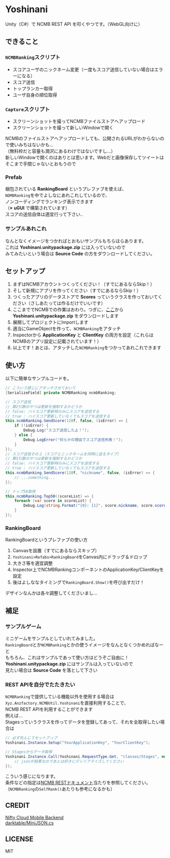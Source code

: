 # Yoshinani
Unity（C#）で NCMB REST API を叩くやつです。（WebGL向けに）

## できること

### `NCMBRanking`スクリプト

* スコアユーザのニックネーム変更（一度もスコア送信していない場合はエラーになる）  
* スコア送信  
* トップランカー取得  
* ユーザ自身の順位取得  

### `Capture`スクリプト

* スクリーンショットを撮ってNCMBファイルストアへアップロード  
* スクリーンショットを撮って新しいWindowで開く

NCMBのファイルストアへアップロードしても、公開されるURLがわからないので使いみちはないかも...  
（無料枠だと容量も潤沢にあるわけではないですし...）  
新しいWindowで開くのはありとは思います。Webだと画像保存してツイートはそこまで手間じゃないとおもうので

### Prefab

梱包されている **RankingBoard** というプレファブを使えば、  
`NDMBRanking`を中でよしなにあれこれしているので、  
ノンコーディングでランキング表示できます  
（※ **uGUI** で構築されています）  
スコアの送信自体は適宜行って下さい..  

### サンプルあれこれ

なんとなくイメージをつかればとおもいサンプルもちらほらあります。  
これは **Yoshinani.unitypackage.zip** には入っていないので  
みてみたいという場合は **Source Code** の方をダウンロードしてください。

## セットアップ

1. まずはNCMBアカウントつくってください！（すでにあるならSkip！）  
2. そして新規にアプリを作ってください（すでにあるならSkip！）  
3. つくったアプリのデータストアで **Scores** っていうクラスを作っておいてください（さしあたっては作るだけでいいです）  
4. ここまででNCMBでの作業はおわり。つぎに、[ここ](https://github.com/anzfactory/Yoshinani/releases/latest)から **Yoshinani.unitypackage.zip** をダウンロードします  
5. 展開してプロジェクトにImportします  
6. 適当にGameObjectを作って、`NCMBRanking`をアタッチ  
7. Inspectorから **ApplicationKey** と **ClientKey** の両方を設定（これらはNCMBのアプリ設定に記載されています！）  
8. 以上です！あとは、アタッチした`NCMBRanking`をつかってあれこれできます  


## 使い方

以下に簡単なサンプルコードを。

```csharp
// こういう感じにアタッチさせておいて
[SerializeField] private NCMBRanking ncmbRanking;

// スコア送信
// 第2引数のやつは更新を強制するかどうか
// false: ハイスコア更新時のみにスコアを送信する
// true : ハイスコア更新していなくてもスコアを送信する
this.ncmbRanking.SendScore(120f, false, (isError) => {
    if (!isError) {
        Debug.Log("スコア送信したよ！");
    } else {
        Debug.LogError("何らかの理由でスコア送信失敗！");
    }
});
// スコア送信その２（スコアとニックネームを同時に送るタイプ）
// 第3引数のやつは更新を強制するかどうか
// false: ハイスコア更新時のみにスコアを送信する
// true : ハイスコア更新していなくてもスコアを送信する
this.ncmbRanking.SendScore(120f, "nickname", false, (isError) => {
    // ...something...
});

// トップ50取得
this.ncmbRanking.Top50((scoreList) => {
    foreach (var score in scoreList) {
        Debug.Log(string.Format("{0}: {1}", score.nickname, score.score.ToString()));
    }
});
```

### RankingBoard

RankingBoardというプレファブの使い方

1. Canvasを設置（すでにあるならスキップ）  
2. `Yoshinani>Refabs>RankingBoard`をCanvas内にドラッグ＆ドロップ  
3. 大きさ等を適宜調整  
4. Inspector上でNCMBRankingコンポーネントのApplicationKey/ClientKeyを設定
5. 後はよしななタイミングで`RankingBoard.Show()`を呼び出すだけ！

デザインなんかは各々調整してくださいまし...

## 補足

### サンプルゲーム

ミニゲームをサンプルとしていれてみました。  
`RankingBoard`とか`NCMBRanking`とかの使うイメージをなんとなくつかめればなーと  
もちろん、これはサンプルであって使い方はどうぞご自由に！  
**Yoshinani.unitypackage.zip** にはサンプルは入っていないので  
見たい場合は **Source Code** を落として下さい

### REST APIを自分でたたきたい

`NCMBRanking`で提供している機能以外を使用する場合は`Xyz.Anzfactory.NCMBUtil.Yoshinani`を直接利用することで、  
NCMB REST APIを利用することができます  
例えば...  
Stagesっていうクラスを作ってデータを登録してあって、それを全取得したい場合は

```csharp
// 必ず先んじてセットアップ
Yoshinani.Instance.Setup("YourApplicationKey", "YourClientKey");

// Stagesからデータ取得
Yoshinani.Instance.Call(Yoshinani.RequestType.Get, "classes/Stages", null, (isError, json) => {
    // jsonが結果なのであとは好きにデシリアライズしてください
});
```

こういう感じになります。  
条件などの指定は[NCMB RESTドキュメント](http://mb.cloud.nifty.com/doc/current/rest/common/query.html)当たりを参照してください。  
（`NCMBRanking`の`SelfRank()`あたりも参考になるかも）
    
    

## CREDIT

[Nifty Cloud Mobile Backend](http://mb.cloud.nifty.com/)  
[darktable/MiniJSON.cs](https://gist.github.com/darktable/1411710)

## LICENSE

MIT
